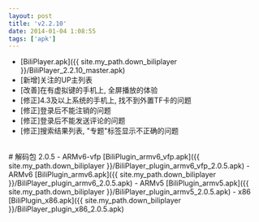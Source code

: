 ```yaml
---
layout: post
title: 'v2.2.10'
date: 2014-01-04 1:08:55
tags: ['apk']
---
```

- [BiliPlayer.apk]({{ site.my_path.down_biliplayer }}/BiliPlayer_2.2.10_master.apk)
- \[新增\]关注的UP主列表
- \[改善\]在有虚拟键的手机上, 全屏播放的体验
- \[修正\]4.3及以上系统的手机上, 找不到外置TF卡的问题
- \[修正\]登录后不能注销的问题
- \[修正\]登录后不能发送评论的问题
- \[修正\]搜索结果列表, "专题"标签显示不正确的问题 
<br />
# 解码包 2.0.5
- ARMv6-vfp [BiliPlugin_armv6_vfp.apk]({{ site.my_path.down_biliplayer }}/BiliPlayer_plugin_armv6_vfp_2.0.5.apk)
- ARMv6 [BiliPlugin_armv6.apk]({{ site.my_path.down_biliplayer }}/BiliPlayer_plugin_armv6_2.0.5.apk)
- ARMv5 [BiliPlugin_armv5.apk]({{ site.my_path.down_biliplayer }}/BiliPlayer_plugin_armv5_2.0.5.apk)
- x86 [BiliPlugin_x86.apk]({{ site.my_path.down_biliplayer }}/BiliPlayer_plugin_x86_2.0.5.apk)

